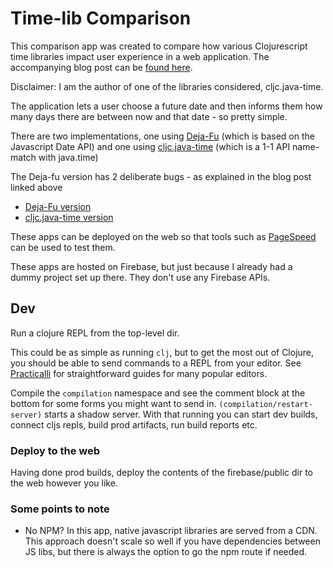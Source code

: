# Time-lib Comparison

This comparison app was created to compare how various Clojurescript time libraries impact user experience
in a web application. The accompanying blog post can be [found here]().

Disclaimer: I am the author of one of the libraries considered, cljc.java-time.

The application lets a user choose a future date and then informs them how many days there are 
between now and that date - so pretty simple.

There are two implementations, one using [Deja-Fu](https://github.com/lambdaisland/deja-fu) (which is based on the Javascript Date API)
and one using [cljc.java-time](https://github.com/henryw374/cljc.java-time) (which is a 1-1 API name-match with java.time)

The Deja-fu version has 2 deliberate bugs - as explained in the blog post linked above

* [Deja-Fu version](https://friendly-eats-demo-e71b7.web.app/js-date.html)
* [cljc.java-time version](https://friendly-eats-demo-e71b7.web.app/java-time.html)

These apps can be deployed on the web so that tools such as [PageSpeed](https://developers.google.com/speed/pagespeed/insights/)
can be used to test them. 

These apps are hosted on Firebase, but just because I already had a dummy project set up there. They don't
use any Firebase APIs.

## Dev

Run a clojure REPL from the top-level dir. 

This could be as simple as running `clj`,
but to get the most out of Clojure, you should be able to send commands to a REPL from
your editor. See [Practicalli](http://practicalli.github.io/clojure/clojure-editors/) for 
straightforward guides for many popular editors. 

Compile the `compilation` namespace and see the comment block at the bottom for some forms you might want to send in.
`(compilation/restart-server)` starts a shadow server. With that running you can start dev builds, connect cljs repls, build prod
artifacts, run build reports etc.

### Deploy to the web

Having done prod builds, deploy the contents of the firebase/public dir to the web however you like.

### Some points to note

* No NPM? In this app, native javascript libraries are
served from a CDN. This approach doesn't scale so well if you have dependencies between JS libs, but there is
always the option to go the npm route if needed.  

